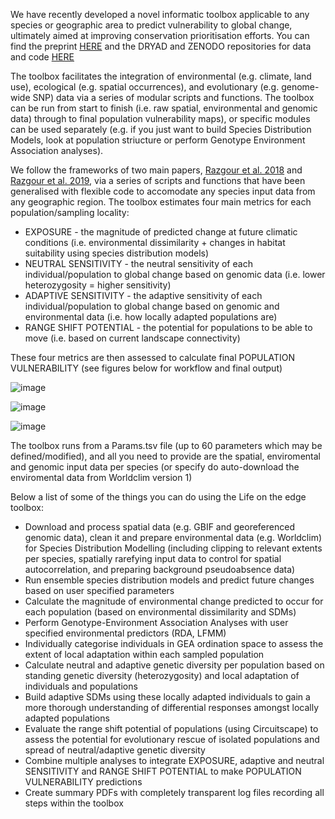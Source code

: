 We have recently developed a novel informatic toolbox applicable to any species or geographic area to predict vulnerability to global change, ultimately aimed at improving conservation prioritisation efforts. You can find the preprint [HERE](https://www.biorxiv.org/content/10.1101/2023.06.23.543988v1) and the DRYAD and ZENODO repositories for data and code [HERE](https://doi.org/10.5061/dryad.2rbnzs7t4)

The toolbox facilitates the integration of environmental (e.g. climate, land use), ecological (e.g. spatial occurrences), and evolutionary (e.g. genome-wide SNP) data via a series of modular scripts and functions. The toolbox can be run from start to finish (i.e. raw spatial, environmental and genomic data) through to final population vulnerability maps), or specific modules can be used separately (e.g. if you just want to build Species Distribution Models, look at population striucture or perform Genotype Environment Association analyses).

We follow the frameworks of two main papers, [Razgour et al. 2018](https://onlinelibrary.wiley.com/doi/10.1111/1755-0998.12694) and [Razgour et al. 2019](https://www.pnas.org/doi/10.1073/pnas.1820663116), via a series of scripts and functions that have been generalised with flexible code to accomodate any species input data from any geographic region. The toolbox estimates four main metrics for each population/sampling locality:

* EXPOSURE - the magnitude of predicted change at future climatic conditions (i.e. environmental dissimilarity + changes in habitat suitability using species distribution models)
* NEUTRAL SENSITIVITY - the neutral sensitivity of each individual/population to global change based on genomic data (i.e. lower heterozygosity = higher sensitivity)
* ADAPTIVE SENSITIVITY - the adaptive sensitivity of each individual/population to global change based on genomic and environmental data (i.e. how locally adapted populations are)
* RANGE SHIFT POTENTIAL - the potential for populations to be able to move (i.e. based on current landscape connectivity)

These four metrics are then assessed to calculate final POPULATION VULNERABILITY (see figures below for workflow and final output)

![image](https://cd-barratt.github.io/Life_on_the_edge.github.io/workflow_general.png)

![image](https://cd-barratt.github.io/Life_on_the_edge.github.io/workflow.png)

![image](https://cd-barratt.github.io/Life_on_the_edge.github.io/pop_vulnerability.png)

The toolbox runs from a Params.tsv file (up to 60 parameters which may be defined/modified), and all you need to provide are the spatial, enviromental and genomic input data per species (or specify do auto-download the enviromental data from Worldclim version 1)

Below a list of some of the things you can do using the Life on the edge toolbox:
* Download and process spatial data (e.g. GBIF and georeferenced genomic data), clean it and prepare environmental data (e.g. Worldclim) for Species Distribution Modelling (including clipping to relevant extents per species, spatially rarefying input data to control for spatial autocorrelation, and preparing background pseudoabsence data)
* Run ensemble species distribution models and predict future changes based on user specified parameters
* Calculate the magnitude of environmental change predicted to occur for each population (based on environmental dissimilarity and SDMs)
* Perform Genotype-Environment Association Analyses with user specified environmental predictors (RDA, LFMM)
* Individually categorise individuals in GEA ordination space to assess the extent of local adaptation within each sampled population
* Calculate neutral and adaptive genetic diversity per population based on standing genetic diversity (heterozygosity) and local adaptation of individuals and populations
* Build adaptive SDMs using these locally adapted individuals to gain a more thorough understanding of differential responses amongst locally adapted populations
* Evaluate the range shift potential of populations (using Circuitscape) to assess the potential for evolutionary rescue of isolated populations and spread of neutral/adaptive genetic diversity
* Combine multiple analyses to integrate EXPOSURE, adaptive and neutral SENSITIVITY and RANGE SHIFT POTENTIAL to make POPULATION VULNERABILITY predictions
* Create summary PDFs with completely transparent log files recording all steps within the toolbox

